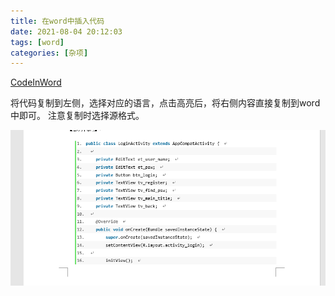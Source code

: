 ```yaml
---
title: 在word中插入代码
date: 2021-08-04 20:12:03
tags: [word]
categories: [杂项]
---
```

[CodeInWord](http://www.codeinword.com/)

将代码复制到左侧，选择对应的语言，点击高亮后，将右侧内容直接复制到word中即可。
注意复制时选择源格式。

![01](../../images/在word中插入代码/01.png)

